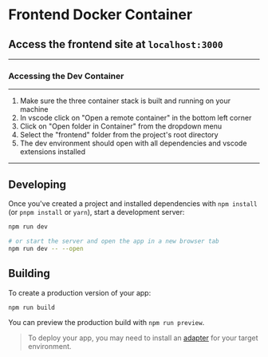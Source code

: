 # Frontend Docker Container

## Access the frontend site at `localhost:3000`
---
### Accessing the Dev Container
---
1. Make sure the three container stack is built and running on your machine
2. In vscode click on "Open a remote container" in the bottom left corner
3. Click on "Open folder in Container" from the dropdown menu
4. Select the "frontend" folder from the project's root directory
5. The dev environment should open with all dependencies and vscode extensions installed
---

## Developing

Once you've created a project and installed dependencies with `npm install` (or `pnpm install` or `yarn`), start a development server:

```bash
npm run dev

# or start the server and open the app in a new browser tab
npm run dev -- --open
```

## Building

To create a production version of your app:

```bash
npm run build
```

You can preview the production build with `npm run preview`.

> To deploy your app, you may need to install an [adapter](https://kit.svelte.dev/docs/adapters) for your target environment.
